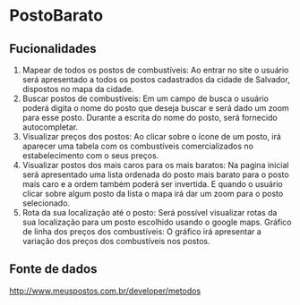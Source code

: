 # PostoBarato

## Fucionalidades

1. Mapear de todos os postos de combustíveis: Ao entrar no site o usuário será apresentado a todos os postos cadastrados da cidade de Salvador, dispostos no mapa da cidade.
2. Buscar postos de combustíveis: Em um campo de busca o usuário poderá digita o nome do posto que deseja buscar e será dado um zoom para esse posto. Durante a escrita do nome do posto, será fornecido autocompletar.
3. Visualizar preços dos postos: Ao clicar sobre o ícone de um posto, irá aparecer uma tabela com os combustíveis comercializados no estabelecimento com o seus preços.
4. Visualizar postos dos mais caros para os mais baratos: Na pagina inicial será apresentado uma lista ordenada do posto mais barato para o posto mais caro e a ordem também poderá ser invertida. E quando o usuário clicar sobre algum posto da lista o mapa irá dar um zoom para o posto selecionado.
5. Rota da sua localização até o posto: Será possível visualizar rotas da sua localização para um posto escolhido usando o google maps.
Gráfico de linha dos preços dos combustíveis: O gráfico irá apresentar a variação dos preços dos combustíveis nos postos.

## Fonte de dados

http://www.meuspostos.com.br/developer/metodos
